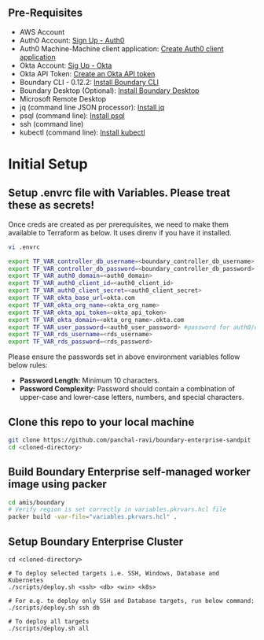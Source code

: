 ## Pre-Requisites
- AWS Account
- Auth0 Account: [Sign Up - Auth0](https://auth0.com/signup)
- Auth0 Machine-Machine client application: [Create Auth0 client application](https://registry.terraform.io/providers/auth0/auth0/latest/docs/guides/quickstart)
- Okta Account: [Sig Up - Okta](https://developer.okta.com/signup/)
- Okta API Token: [Create an Okta API token](https://developer.okta.com/docs/guides/create-an-api-token/main/)
- Boundary CLI - 0.12.2: [Install Boundary CLI](https://developer.hashicorp.com/boundary/tutorials/hcp-getting-started/hcp-getting-started-install?in=boundary%2Fhcp-getting-started)
- Boundary Desktop (Optional): [Install Boundary Desktop](https://developer.hashicorp.com/boundary/tutorials/hcp-getting-started/hcp-getting-started-desktop-app)
- Microsoft Remote Desktop
- jq (command line JSON processor): [Install jq](https://stedolan.github.io/jq/download/)
- psql (command line): [Install psql](https://www.postgresql.org/download/)
- ssh (command line)
- kubectl (command line): [Install kubectl](https://kubernetes.io/docs/tasks/tools/)

# Initial Setup
## Setup .envrc file with Variables.  Please treat these as secrets!
Once creds are created as per prerequisites, we need to make them available to Terraform as below.  It uses direnv if you have it installed.

```sh
vi .envrc

export TF_VAR_controller_db_username=<boundary_controller_db_username>
export TF_VAR_controller_db_password=<boundary_controller_db_password>
export TF_VAR_auth0_domain=<auth0_domain>
export TF_VAR_auth0_client_id=<auth0_client_id>
export TF_VAR_auth0_client_secret=<auth0_client_secret>
export TF_VAR_okta_base_url=okta.com
export TF_VAR_okta_org_name=<okta_org_name>
export TF_VAR_okta_api_token=<okta_api_token>
export TF_VAR_okta_domain=<okta_org_name>.okta.com
export TF_VAR_user_password=<auth0_user_password> #password for auth0/okta users 
export TF_VAR_rds_username=<rds_username>
export TF_VAR_rds_password=<rds_password>
```
Please ensure the passwords set in above environment variables follow below rules:

- **Password Length:** Minimum 10 characters.
- **Password Complexity:** Password should contain a combination of upper-case and lower-case letters, numbers, and special characters.

## Clone this repo to your local machine
```sh
git clone https://github.com/panchal-ravi/boundary-enterprise-sandpit
cd <cloned-directory>
```

## Build Boundary Enterprise self-managed worker image using packer
```sh
cd amis/boundary
# Verify region is set correctly in variables.pkrvars.hcl file
packer build -var-file="variables.pkrvars.hcl" .
```

## Setup Boundary Enterprise Cluster
```
cd <cloned-directory>

# To deploy selected targets i.e. SSH, Windows, Database and Kubernetes 
./scripts/deploy.sh <ssh> <db> <win> <k8s>

# For e.g. to deploy only SSH and Database targets, run below command:
./scripts/deploy.sh ssh db

# To deploy all targets
./scripts/deploy.sh all
```

